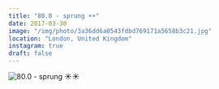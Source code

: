 ```yaml
---
title: "80.0 - sprung ☀️☀️"
date: 2017-03-30
image: "/img/photo/3a36dd6a0543fdbd769171a5658b3c21.jpg"
location: "London, United Kingdom"
instagram: true
draft: false
---
```


![80.0 - sprung ☀️☀️](/img/photo/3a36dd6a0543fdbd769171a5658b3c21.jpg)

